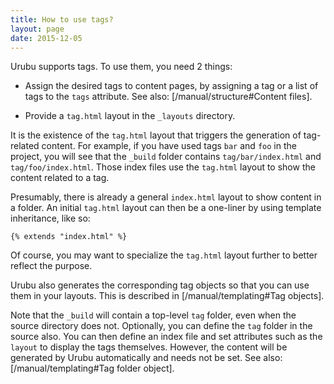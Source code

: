 ```yaml
---
title: How to use tags?
layout: page
date: 2015-12-05
---
```


Urubu supports tags. To use them, you need 2 things:

* Assign the desired tags to content pages, by assigning a tag or
a list of tags to the `tags` attribute.  See also: 
[/manual/structure#Content files].

* Provide a `tag.html` layout in the `_layouts` directory. 

It is the existence of the `tag.html` layout that triggers the generation of
tag-related content. For example, if you have used tags `bar` and `foo` in the
project, you will see that the `_build` folder contains `tag/bar/index.html`
and `tag/foo/index.html`. Those index files use the `tag.html` layout to show 
the content related to a tag.

Presumably, there is already a general `index.html` layout to show content in a
folder. An initial `tag.html` layout can then be a one-liner by using template
inheritance, like so: 

```
{% extends "index.html" %}
```

Of course, you may want to specialize the `tag.html` layout
further to better reflect the purpose.

Urubu also generates the corresponding tag objects so that you can use them in
your layouts. This is described in [/manual/templating#Tag objects].

Note that the `_build` will contain a top-level `tag` folder, even when the
source directory does not. Optionally, you can define the `tag` folder in the
source also.  You can then define an index file and set attributes such as the
`layout` to display the tags themselves.  However, the content will be
generated by Urubu automatically and needs not be set. See also: 
[/manual/templating#Tag folder object].

